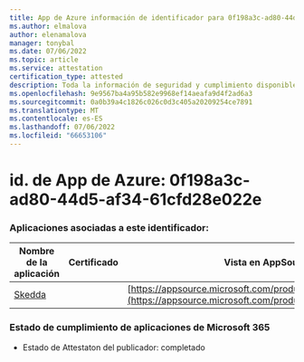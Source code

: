 ```yaml
---
title: App de Azure información de identificador para 0f198a3c-ad80-44d5-af34-61cfd28e022e
ms.author: elmalova
author: elenamalova
manager: tonybal
ms.date: 07/06/2022
ms.topic: article
ms.service: attestation
certification_type: attested
description: Toda la información de seguridad y cumplimiento disponible para 0f198a3c-ad80-44d5-af34-61cfd28e022e.
ms.openlocfilehash: 9e9567ba4a95b582e9968ef14aeafa9d4f2ad6a3
ms.sourcegitcommit: 0a0b39a4c1826c026c0d3c405a20209254ce7891
ms.translationtype: MT
ms.contentlocale: es-ES
ms.lasthandoff: 07/06/2022
ms.locfileid: "66653106"
---
```

# <a name="azure-app-id-0f198a3c-ad80-44d5-af34-61cfd28e022e"></a>id. de App de Azure: 0f198a3c-ad80-44d5-af34-61cfd28e022e


### <a name="apps-associated-with-this-id"></a>Aplicaciones asociadas a este identificador:
| **Nombre de la aplicación** | **Certificado** | **Vista en AppSource** |
|--------------|---------------|-----------------------|
| [Skedda](../forward/WA200004065.md) |  | [https://appsource.microsoft.com/product/office/WA200004065](https://appsource.microsoft.com/product/office/WA200004065) |

### <a name="microsoft-365-app-compliance-status"></a>Estado de cumplimiento de aplicaciones de Microsoft 365
- Estado de Attestaton del publicador: completado
